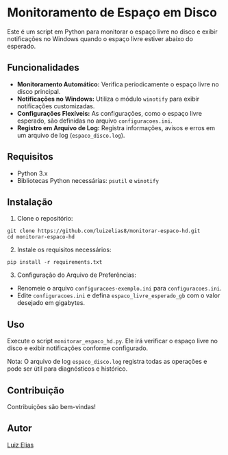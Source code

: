 # Monitoramento de Espaço em Disco

Este é um script em Python para monitorar o espaço livre no disco e exibir notificações no Windows quando o espaço livre estiver abaixo do esperado.

## Funcionalidades

- **Monitoramento Automático:** Verifica periodicamente o espaço livre no disco principal.
- **Notificações no Windows:** Utiliza o módulo `winotify` para exibir notificações customizadas.
- **Configurações Flexíveis:** As configurações, como o espaço livre esperado, são definidas no arquivo `configuracoes.ini`.
- **Registro em Arquivo de Log:** Registra informações, avisos e erros em um arquivo de log (`espaco_disco.log`).

## Requisitos

- Python 3.x
- Bibliotecas Python necessárias: `psutil` e `winotify`

## Instalação

1. Clone o repositório:
```
git clone https://github.com/luizelias8/monitorar-espaco-hd.git
cd monitorar-espaco-hd
```

2. Instale os requisitos necessários:
```
pip install -r requirements.txt
```

3. Configuração do Arquivo de Preferências:
- Renomeie o arquivo `configuracoes-exemplo.ini` para `configuracoes.ini`.
- Edite `configuracoes.ini` e defina `espaco_livre_esperado_gb` com o valor desejado em gigabytes.

## Uso

Execute o script `monitorar_espaco_hd.py`. Ele irá verificar o espaço livre no disco e exibir notificações conforme configurado.

Nota: O arquivo de log `espaco_disco.log` registra todas as operações e pode ser útil para diagnósticos e histórico.

## Contribuição

Contribuições são bem-vindas!

## Autor

[Luiz Elias](https://github.com/luizelias8)